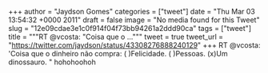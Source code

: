 
+++
author = "Jaydson Gomes"
categories = ["tweet"]
date = "Thu Mar 03 13:54:32 +0000 2011"
draft = false
image = "No media found for this Tweet"
slug = "12e09cdae3e1c0f914f04f73bb94261a2ddd90ca"
tags = ["tweet"]
title = """RT @vcosta: "Coisa que o ..."""
tweet = true
tweet_url = "https://twitter.com/jaydson/status/43308276888240129"
+++
RT @vcosta: 'Coisa que o dinheiro não compra: ( )Felicidade. ( )Pessoas. (x)Um dinossauro. " hohohoohoh
